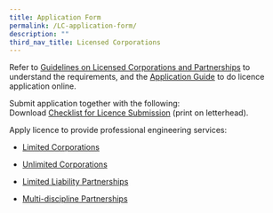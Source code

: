 ```yaml
---
title: Application Form
permalink: /LC-application-form/
description: ""
third_nav_title: Licensed Corporations
---
```

Refer to [Guidelines on Licensed Corporations and Partnerships](/files/Downloads/Guidelines/LicensedCorporationsOrPartnerships.pdf) to understand the requirements, and the [Application Guide](/files/Downloads/Guidelines/LC_Guideline.pdf) to do licence application online.

Submit application together with the following:<br>
Download [Checklist for Licence Submission](/files/Downloads/Guidelines/LC_Checklist.pdf) (print on letterhead).

Apply licence to provide professional engineering services:

*   [Limited Corporations](https://www.peb.gov.sg/apply_lc_corp.aspx?type=1)
  
*   [Unlimited Corporations](https://www.peb.gov.sg/apply_lc_corp.aspx?type=2)
  
*  [Limited Liability Partnerships](https://www.peb.gov.sg/apply_lc_ptr.aspx?type=1)
  
*   [Multi-discipline Partnerships](https://www.peb.gov.sg/apply_lc_ptr.aspx?type=2)